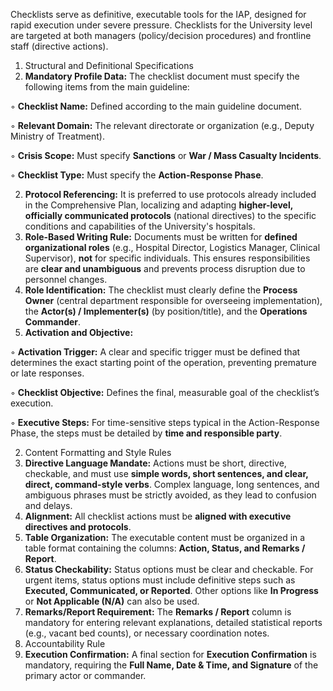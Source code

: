 Checklists serve as definitive, executable tools for the IAP, designed for rapid execution under severe pressure. Checklists for the University level are targeted at both managers (policy/decision procedures) and frontline staff (directive actions).

1. Structural and Definitional Specifications
2. **Mandatory Profile Data:** The checklist document must specify the following items from the main guideline:

  ◦ **Checklist Name:** Defined according to the main guideline document.

  ◦ **Relevant Domain:** The relevant directorate or organization (e.g., Deputy Ministry of Treatment).

  ◦ **Crisis Scope:** Must specify **Sanctions** or **War / Mass Casualty Incidents**.

  ◦ **Checklist Type:** Must specify the **Action-Response Phase**.

2. **Protocol Referencing:** It is preferred to use protocols already included in the Comprehensive Plan, localizing and adapting **higher-level, officially communicated protocols** (national directives) to the specific conditions and capabilities of the University's hospitals.
3. **Role-Based Writing Rule:** Documents must be written for **defined organizational roles** (e.g., Hospital Director, Logistics Manager, Clinical Supervisor), **not** for specific individuals. This ensures responsibilities are **clear and unambiguous** and prevents process disruption due to personnel changes.
4. **Role Identification:** The checklist must clearly define the **Process Owner** (central department responsible for overseeing implementation), the **Actor(s) / Implementer(s)** (by position/title), and the **Operations Commander**.
5. **Activation and Objective:**

  ◦ **Activation Trigger:** A clear and specific trigger must be defined that determines the exact starting point of the operation, preventing premature or late responses.

  ◦ **Checklist Objective:** Defines the final, measurable goal of the checklist’s execution.

  ◦ **Executive Steps:** For time-sensitive steps typical in the Action-Response Phase, the steps must be detailed by **time and responsible party**.

2. Content Formatting and Style Rules
3. **Directive Language Mandate:** Actions must be short, directive, checkable, and must use **simple words, short sentences, and clear, direct, command-style verbs**. Complex language, long sentences, and ambiguous phrases must be strictly avoided, as they lead to confusion and delays.
4. **Alignment:** All checklist actions must be **aligned with executive directives and protocols**.
5. **Table Organization:** The executable content must be organized in a table format containing the columns: **Action, Status, and Remarks / Report**.
6. **Status Checkability:** Status options must be clear and checkable. For urgent items, status options must include definitive steps such as **Executed, Communicated, or Reported**. Other options like **In Progress** or **Not Applicable (N/A)** can also be used.
7. **Remarks/Report Requirement:** The **Remarks / Report** column is mandatory for entering relevant explanations, detailed statistical reports (e.g., vacant bed counts), or necessary coordination notes.
8. Accountability Rule
9. **Execution Confirmation:** A final section for **Execution Confirmation** is mandatory, requiring the **Full Name, Date & Time, and Signature** of the primary actor or commander.
